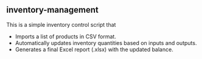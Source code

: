 ## inventory-management

This is a simple inventory control script that

- Imports a list of products in CSV format.
- Automatically updates inventory quantities based on inputs and outputs.
- Generates a final Excel report (.xlsx) with the updated balance.
